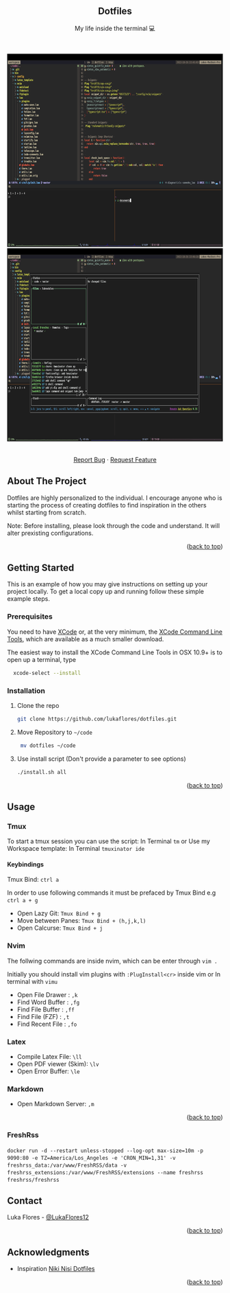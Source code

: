 <!-- Improved compatibility of back to top link: See: https://github.com/othneildrew/Best-README-Template/pull/73 -->
<a name="readme-top"></a>


<!-- PROJECT LOGO -->

<div>
  <h2 align="center">Dotfiles</h2>
  
  <p align="center"> 
    My life inside the terminal 💻 
  </p>
    <br />
  <p align="center"> 
    <img src="/resources/images/workspace.png" alt="Logo" width="700" height="450">
    <br />
    <img src="/resources/images/lazygit.png" alt="logo" width="700" height="450">
    <br />
  </p>

  <p align="center">
    <br />
    <a href="https://github.com/lukaflores/dotfiles/issues">Report Bug</a>
    ·
    <a href="https://github.com/lukaflores/dotfiles/issues">Request Feature</a>
  </p>
</div>


<!-- ABOUT THE PROJECT -->
## About The Project

Dotfiles are highly personalized to the individual. I encourage anyone who is starting the process of creating dotfiles to find inspiration in the others whilst starting from scratch. 

Note: Before installing, please look through the code and understand. It will alter prexisting configurations.


<p align="right">(<a href="#readme-top">back to top</a>)</p>


<!-- GETTING STARTED -->
## Getting Started

This is an example of how you may give instructions on setting up your project locally.
To get a local copy up and running follow these simple example steps.

### Prerequisites

You need to have [XCode](https://developer.apple.com/downloads/index.action?=xcode) or, at the very minimum, the [XCode Command Line Tools](https://developer.apple.com/downloads/index.action?=command%20line%20tools), which are available as a much smaller download.

The easiest way to install the XCode Command Line Tools in OSX 10.9+ is to open up a terminal, type 
  ```sh
    xcode-select --install
  ``` 

### Installation

1. Clone the repo
   ```sh
   git clone https://github.com/lukaflores/dotfiles.git
   ```
2. Move Repository to `~/code` 
   ```sh
    mv dotfiles ~/code 
   ```
3. Use install script (Don't provide a parameter to see options) 
   ```sh
   ./install.sh all
   ```
   

<p align="right">(<a href="#readme-top">back to top</a>)</p>


<!-- USAGE EXAMPLES -->
## Usage

### Tmux

To start a tmux session you can use the script: In Terminal `tm`
  or 
Use my Workspace template: In Terminal `tmuxinator ide`

#### Keybindings
Tmux Bind: `ctrl a`

In order to use following commands it must be prefaced by Tmux Bind
e.g `ctrl a + g`

- Open Lazy Git: `Tmux Bind + g`
- Move between Panes: `Tmux Bind + (h,j,k,l)` 
- Open Calcurse: `Tmux Bind + j`

### Nvim
The follwing commands are inside nvim, which can be enter through `vim .`

Initially you should install vim plugins with `:PlugInstall<cr>` inside vim
or 
In terminal with `vimu`

- Open File Drawer : `,k`
- Find Word Buffer : `,fg`
- Find File Buffer : `,ff` 
- Find File (FZF) : `,t`
- Find Recent File : `,fo`


### Latex

- Compile Latex File: `\ll`
- Open PDF viewer (Skim): `\lv`
- Open Error Buffer: `\le`

### Markdown

- Open Markdown Server: `,m `


<p align="right">(<a href="#readme-top">back to top</a>)</p>

### FreshRss

``
docker run -d --restart unless-stopped --log-opt max-size=10m -p 9090:80 -e TZ=America/Los_Angeles -e 'CRON_MIN=1,31' -v freshrss_data:/var/www/FreshRSS/data -v freshrss_extensions:/var/www/FreshRSS/extensions --name freshrss freshrss/freshrss
``




<!-- CONTACT -->
## Contact

Luka Flores - [@LukaFlores12](https://twitter.com/LukaFlores12)


<p align="right">(<a href="#readme-top">back to top</a>)</p>


<!-- ACKNOWLEDGMENTS -->
## Acknowledgments

* Inspiration [Niki Nisi Dotfiles](https://github.com/nicknisi/dotfiles)

<p align="right">(<a href="#readme-top">back to top</a>)</p>

